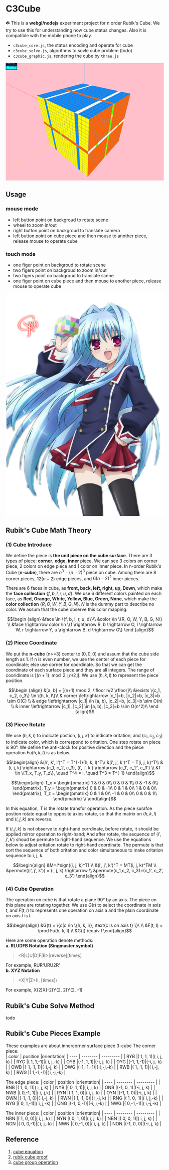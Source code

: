 # C3Cube

☘️ This is a **webgl/nodejs** experiment project for n order Rubik's Cube. We try to use this for understanding how cube status changes. Also it is compatible with the mobile phone to play.  

- `c3cube_core.js`, the status encoding and operate for cube
- `c3cube_solve.js`, algorithms to sovle cube problem (todo)
- `c3cube_graphic.js`, rendering the cube by `three.js`

![c3cube](screenshot/c3cube_example1.png)

## Usage

### mouse mode  

- left button point on backgroud to rotate scene
- wheel to zoom in/out
- right button point on backgroud to translate camera
- left button point on cube piece and then mouse to another piece, release mouse to operate cube

### touch mode  

- one figer point on backgroud to rotate scene
- two figers point on backgroud to zoom in/out
- two figers point on backgroud to translate scene
- one figer point on cube piece and then mouse to another piece, release mouse to operate cube

![c3cube](screenshot/c3cube.png)

## Rubik's Cube Math Theory

### (1) Cube Introduce  

We define the piece is **the unit piece on the cube surface**. There are 3 types of piece: **corner**, **edge**, **inner** piece.  We can see 3 colors on corner piece, 2 colors on edge piece and 1 color on inner piece. In n-order Rubik's Cube (**n-cube**), there are $n^3-(n-2)^3$ piece on cube. Among them are $8$ corner pieces, $12(n-2)$ edge pieces, and $6(n-2)^2$ inner pieces.  

There are 6 faces in cube, as **front, back, left, right, up, Down**, which make the **face collection** $\{f, b, l, r, u, d\}$. We use 6 different colors painted on each face, as **Red, Orange, White, Yellow, Blue, Green, None**, which make the **color collection** $\{R,O,W,Y,B,G,N\}$. $N$ is the dummy part to describe no color.  We assum that the cube observe this color mapping:  

```math
\begin {align}
&face \in \{f, b, l, r, u, d\}\\
&color \in \{R, O, W, Y, B, G, N\} \\
&face \rightarrow color \in 
\{f \rightarrow R, b \rightarrow O, l \rightarrow W, r \rightarrow Y, u \rightarrow B, d \rightarrow G\}
\end {align}
```

### (2) Piece Coordinate  

We put the **n-cube** (n>=3) center to $(0, 0, 0)$ and assum that the cube side length as $1$. If n is even number, we use the center of each piece for coordinate; else use corner for coordinate. So that we can get the coordinate of each surface piece and they are all integers. The range of cooridinate is $[(n+1) \mod 2, \lfloor n/2 \rfloor]$. We use $(h, k, l)$ to represent the piece position.  

```math
\begin {align}
&[a, b] = [(n+1) \mod 2, \lfloor n/2 \rfloor]\\
&\exists \{c_1, c_2, c_3\} \in \{h, k, l\}\\
& corner \leftrightarrow |c_1|=b, |c_2|=b, |c_3|=b \sim O(C) \\
& edge \leftrightarrow |c_1| \in [a, b), |c_2|=b, |c_3|=b \sim O(n) \\
& inner \leftrightarrow |c_1|, |c_2| \in [a, b), |c_3|=b \sim O(n^2)\\
\end {align}
```

### (3) Piece Rotate  

We use $(h, k, l)$ to indicate postion, $(i, j, k)$ to indicate oritation, and $(c_1, c_2, c_3)$ to indicate color, which is correspond to oritation. One step rotate on piece is 90°. We define the anti-clock for positive direction and the piece operation $Fu(h, k, l)$ is as below.  

```math
\begin{align}
&(h', k', l')^T = T^{-1}(h, k, l)^T\\
&(i', j', k')^T = T(i, j, k)^T\\
&(i, j, k) \rightarrow (c_1, c_2, c_3), (i', j', k') \rightarrow (c_1', c_2', c_3') \\
&T \in \{T_x, T_y, T_z\}, \quad T^4 = I, \quad T^3 = T^{-1}
\end{align}
```

```math
\begin{align}
T_x = \begin{pmatrix}
1 & 0 & 0\\
0 & 0 & 1\\
0 & -1 & 0\\
\end{pmatrix}, 

T_y = \begin{pmatrix}
0 & 0 & -1\\
0 & 1 & 0\\
1 & 0 & 0\\
\end{pmatrix}, 

T_z = \begin{pmatrix}
0 & 1 & 0\\
-1 & 0 & 0\\
0 & 0 & 1\\
\end{pmatrix} \\
\end{align}
```

In this equation,  $T$ is the rotate transfor operation.  As the piece surafce postion rotate equal to opposite axies rotate, so that the matrix on $(h, k, l)$ and $(i, j, k)$ are reverse.  

If $(i, j, k)$ is not observe to right-hand corrdinate, before rotate, it should be applied mirror operation to right-hand; And after rotate,  the sequence of $(i', j', k')$ shoud be permute to right-hand sequence. We use the equations below to adjust oritation rotate to right-hand coordinate. The permute is that sort the sequence of both oritation and color simultaneous to make oritation sequence to i, j, k.  

```math
\begin{align}
&M=I*sign((i, j, k)^T) \\
&(i', j', k')^T = MT(i, j, k)^TM \\
&permute((i', j', k')) = (i, j, k) \rightarrow \\
&permute(c_1,c_2, c_3)=(c_1', c_2', c_3')
\end{align}
```

### (4) Cube Operation  

The operation on cube is that rotate a plane 90° by an axis. The piece on this plane are rotating together. We use $G(t)$ to select the coordinate in axis $t$, and $F(t, l)$ to represents one operation on axis a and the plain coordinate on axis $t$ is $l$.  

```math
\begin{align}
&G(t) = \{c|c \in \{h, k, l\}, \text{c is on axis t} \}\ \\
&F(t, l) = \prod Fu(h, k, l) \\
&G(t) \equiv l
\end{align}
```

Here are some operation denote methods:  
**a. RLUDFB Notation (Singmaster symbol)**
   > \<R|L|U|D|F|B>\[reverse][times]

   For example, RUR'URU2R'  
**b. XYZ Notation**
  > \<X|Y|Z>(I, [times])
  
  For example, X(2)X(-2)Y(2, 2)Y(2, -1)

## Rubik's Cube Solve Method  

todo  

## Rubik's Cube Pieces Example

These examples are about innercorner surface piece 3-cube
The corner piece:  
| color | position |orientation|
| ----  | -------- | --------- |
|  RYB  |( 1, 1, 1)|( i, j, k) |
|  RYG  |( 1, 1,-1)|( i, j,-k) |
|  OYB  |(-1, 1, 1)|(-i, j, k) |
|  OYG  |(-1, 1,-1)|(-i, j,-k) |
|  OWB  |(-1,-1, 1)|(-i,-j, k) |
|  OWG  |(-1,-1,-1)|(-i,-j,-k) |
|  RWB  |( 1,-1, 1)|( i,-j, k) |
|  RWG  |( 1,-1,-1)|( i,-j,-k) |

The edge piece:
| color | position |orientation|
| ----  | -------- | --------- |
|  RNB  |( 1, 0, 1)|( i, j, k) |
|  NYB  |( 0, 1, 1)|( i, j, k) |
|  ONB  |(-1, 0, 1)|(-i, j, k) |
|  NWB  |( 0,-1, 1)|( i,-j,k) |
|  RYN  |( 1, 1, 0)|( i, j, k) |
|  OYN  |(-1, 1, 0)|(-i, j, k) |
|  OWN  |(-1,-1, 0)|(-i,-j, k) |
|  RWN  |( 1,-1, 0)|( i,-j, k) |
|  RNG  |( 1, 0,-1)|( i, j,-k) |
|  NYG  |( 0, 1,-1)|( i, j,-k) |
|  ONG  |(-1, 0,-1)|(-i, j,-k) |
|  NWG  |( 0,-1,-1)|( i,-j,-k) |

The inner piece:
| color | position |orientation|
| ----  | -------- | --------- |
|  NRN  |( 1, 0, 0)|( i, j, k) |
|  NYN  |( 0, 1, 0)|( i, j, k) |
|  NBN  |( 0, 0, 1)|( i, j, k) |
|  NGN  |( 0, 0,-1)|( i, j,-k) |
|  NWN  |( 0,-1, 0)|( i,-j, k) |
|  NON  |(-1, 0, 0)|(-i, j, k) |

## Reference  

1. [cube equation](https://www.bilibili.com/video/BV1N44y1H7aJ)
2. [rubik cube proof](http://www.geometer.org/rubik/group.pdf)
3. [cube group operation](https://www.toutiao.com/answer/6753547890284560647)  
